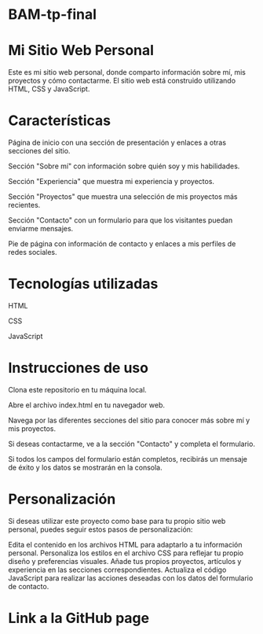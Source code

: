 # BAM-tp-final

# Mi Sitio Web Personal
 Este es mi sitio web personal, donde comparto información sobre mí, mis proyectos y cómo contactarme. El sitio web está construido utilizando HTML, CSS y JavaScript.

# Características
 Página de inicio con una sección de presentación y enlaces a otras secciones del sitio.
 
 Sección "Sobre mí" con información sobre quién soy y mis habilidades.
 
 Sección "Experiencia" que muestra mi experiencia y proyectos.
 
 Sección "Proyectos" que muestra una selección de mis proyectos más recientes.
 
 Sección "Contacto" con un formulario para que los visitantes puedan enviarme mensajes.
 
 Pie de página con información de contacto y enlaces a mis perfiles de redes sociales.

# Tecnologías utilizadas
 HTML
 
 CSS
 
 JavaScript

# Instrucciones de uso
 Clona este repositorio en tu máquina local.
 
 Abre el archivo index.html en tu navegador web.
 
 Navega por las diferentes secciones del sitio para conocer más sobre mí y mis proyectos.

 Si deseas contactarme, ve a la sección "Contacto" y completa el formulario.

 Si todos los campos del formulario están completos, recibirás un mensaje de éxito y los datos se mostrarán en la consola.

# Personalización

 Si deseas utilizar este proyecto como base para tu propio sitio web personal, puedes seguir estos pasos de personalización:

 Edita el contenido en los archivos HTML para adaptarlo a tu información personal.
 Personaliza los estilos en el archivo CSS para reflejar tu propio diseño y preferencias visuales.
 Añade tus propios proyectos, artículos y experiencia en las secciones correspondientes.
 Actualiza el código JavaScript para realizar las acciones deseadas con los datos del formulario de contacto.


# Link a la GitHub page
